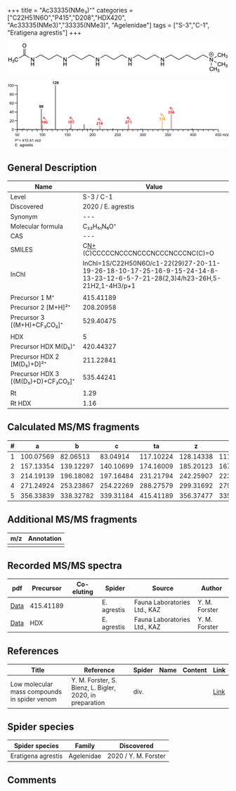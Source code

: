 +++
title = "Ac33335(NMe₃)⁺"
categories = ["C22H51N6O","P415","D208","HDX420",
"Ac33335(NMe3)","33335(NMe3)",
"Agelenidae"]
tags = ["S-3","C-1",
"Eratigena agrestis"]
+++

![](/img/Ac33335(NMe3).png)

![](/img_MSMS/415_Ac33335(NMe3)_Ea.png?classes=border)

## General Description

| Name                       | Value              |
|----------------------------|--------------------|
| Level                      | S-3 / C-1          |
| Discovered                 | 2020 / E. agrestis |
| Synonym                    | ---                |
| Molecular formula          | C₂₂H₅₁N₆O⁺                   |
| CAS                        | ---                |
| SMILES | C[N+](C)(C)CCCCCNCCCNCCCNCCCNCCCNC(C)=O  |
| InChI  | InChI=1S/C22H50N6O/c1-22(29)27-20-11-19-26-18-10-17-25-16-9-15-24-14-8-13-23-12-6-5-7-21-28(2,3)4/h23-26H,5-21H2,1-4H3/p+1  |
|                            |                    |
| Precursor 1  M⁺         | 415.41189                   |
| Precursor 2 [M+H]²⁺       | 208.20958                   |
| Precursor 3 [(M+H)+CF₃CO₂]⁺               | 529.40475                   |
|                            |                    |
| HDX                        | 5                   |
| Precursor HDX    M(D₅)⁺   | 420.44327                   |
| Precursor HDX 2 [M(D₅)+D]²⁺ | 211.22841                   |
| Precursor HDX 3 [(M(D₅)+D)+CF₃CO₂]⁺           | 535.44241                   |
|                            |                    |
| Rt                         | 1.29                   |
| Rt HDX                     | 1.16                   |

## Calculated MS/MS fragments

| # | a         | b         | c         | ta        | z         | y         | tz        |
|---|-----------|-----------|-----------|-----------|-----------|-----------|-----------|
| 1 | 100.07569 | 82.06513 | 83.04914 | 117.10224 | 128.14338 | 111.11683 | 146.17775 |
| 2 | 157.13354 | 139.12297 | 140.10699 | 174.16009 | 185.20123 | 167.16685 | 203.23560 |
| 3 | 214.19139 | 196.18082 | 197.16484 | 231.21794 | 242.25907 | 223.21688 | 260.29345 |
| 4 | 271.24924 | 253.23867 | 254.22269 | 288.27579 | 299.31692 | 279.26690 | 317.35130 |
| 5 | 356.33839 | 338.32782 | 339.31184 | 415.41189 | 356.37477 | 335.31692 | 374.40915 |

## Additional MS/MS fragments

| m/z | Annotation |
|-----|------------|
|     |            |

## Recorded MS/MS spectra

| pdf                                             | Precursor | Co-eluting | Spider      | Source                       | Author        |
|-------------------------------------------------|-----------|------------|-------------|------------------------------|---------------|
| [Data](/pdf/E-agrestis/415_Ac33335(NMe3)_Ea.pdf)   | 415.41189 |            | E. agrestis | Fauna Laboratories Ltd., KAZ | Y. M. Forster |
| [Data](/pdf/E-agrestis/415_Ac33335(NMe3)_Ea_HDX.pdf)   | HDX |            | E. agrestis | Fauna Laboratories Ltd., KAZ | Y. M. Forster |


## References

| Title | Reference | Spider | Name | Content | Link |
|-------|-----------|--------|------|---------|------|
| Low molecular mass compounds in spider venom      | Y. M. Forster, S. Bienz, L. Bigler, 2020, in preparation          | div.       |   |   | [Link](unknown) |

## Spider species

| Spider species     | Family     | Discovered           |
|--------------------|------------|----------------------|
| Eratigena agrestis | Agelenidae | 2020 / Y. M. Forster |

## Comments